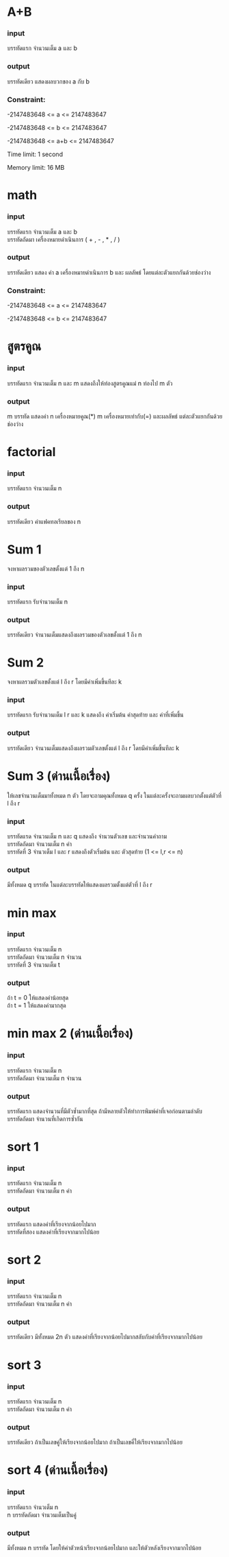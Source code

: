 
# A+B
### input 
บรรทัดแรก จำนวนเต็ม a และ b
### output
บรรทัดเดียว แสดงผลบวกของ a กับ b

### Constraint:
-2147483648 <= a <= 2147483647

 -2147483648 <= b <= 2147483647

 -2147483648 <= a+b <= 2147483647 


 
Time limit: 1 second

Memory limit: 16 MB

# math
### input
บรรทัดแรก จำนวนเต็ม a และ b \
บรรทัดถัดมา เครื่องหมายดำเนินการ ( + , - , * , / )
### output
บรรทัดเดียว แสดง ค่า a เครื่องหมายดำเนินการ b และ ผลลัพธ์ โดยแต่ละตัวแยกกันด้วยช่องว่าง
### Constraint:
-2147483648 <= a <= 2147483647

 -2147483648 <= b <= 2147483647


# สูตรคูณ 
### input
บรรทัดแรก จำนวนเต็ม n และ m แสดงถึงให้ท่องสูตรคูณแม่ n ท่องไป m ตัว
### output
m บรรทัด แสดงค่า n เครื่องหมายคูณ(*) m เครื่องหมายเท่ากับ(=) และผลลัพธ์ แต่ละตัวแยกกันด้วยช่องว่าง


# factorial
### input
บรรทัดแรก จำนวนเต็ม n
### output
บรรทัดเดียว ค่าแฟคทอเรียลของ n


# Sum 1
จงหาผลรวมของตัวเลขตั้งแต่ 1 ถึง n
### input
บรรทัดแรก  รับจำนวนเต็ม n
### output
บรรทัดเดียว  จำนวนเต็มแสดงถึงผลรวมของตัวเลขตั้งแต่ 1 ถึง n


# Sum 2
จงหาผลรวมตัวเลขตั้งแต่ l ถึง r โดยมีค่าเพิ่มขึ้นทีละ k
### input
บรรทัดแรก  รับจำนวนเต็ม l r และ k แสดงถึง ค่าเริ่มต้น ค่าสุดท้าย และ ค่าที่เพิ่มขึ้น
### output
บรรทัดเดียว  จำนวนเต็มแสดงถึงผลรวมตัวเลขตั้งแต่ l ถึง r โดยมีค่าเพิ่มขึ้นทีละ k


# Sum 3 (ด่านเนื้อเรื่อง)
ให้เลขจำนวนเต็มมาทั้งหมด n ตัว โดยจะถามคุณทั้งหมด q ครั้ง ในแต่ละครั้งจะถามผลบวกตั้งแต่ตัวที่ l ถึง r 
### input
บรรทัดแรด จำนวนเต็ม n และ q แสดงถึง จำนวนตัวเลข และจำนวนคำถาม \
บรรทัดถัดมา จำนวนเต็ม n ค่า \
บรรทัดที่ 3 จำนวเต็ม l และ r แสดงถึงตัวเริ่มต้น และ ตัวสุดท้าย (1 <= l,r <= n)
### output
มีทั้งหมด q บรรทัด ในแต่ละบรรทัดให้แสดงผลรวมตั้งแต่ตัวที่ l ถึง r


# min max
### input
บรรทัดแรก จำนวนเต็ม n \
บรรทัดถัดมา จำนวนเต็ม n จำนวน \
บรรทัดที่ 3 จำนวนเต็ม t 
### output
ถ้า t = 0 ให้แสดงค่าน้อยสุด \
ถ้า t = 1 ให้แสดงค่ามากสุด


# min max 2 (ด่านเนื้อเรื่อง) 
### input
บรรทัดแรก จำนวนเต็ม n \
บรรทัดถัดมา จำนวนเต็ม n จำนวน
### output
บรรทัดแรก แสดงจำนวนที่มีตัวซํ้ามากที่สุด ถ้ามีหลายตัวให้ทำการพิมพ์ค่าที่เจอก่อนตามลำดับ \
บรรทัดถัดมา จำนวนที่เกิดการซํ้ากัน


# sort 1
### input
บรรทัดแรก จำนวนเต็ม n \
บรรทัดถัดมา จำนวนเต็ม n ค่า
### output
บรรทัดแรก แสดงค่าที่เรียงจากน้อยไปมาก \
บรรทัดที่สอง แสดงค่าที่เรียงจากมากไปน้อย


# sort 2
### input
บรรทัดแรก จำนวนเต็ม n \
บรรทัดถัดมา จำนวนเต็ม n ค่า
### output
บรรทัดเดียว มีทั้งหมด 2n ตัว แสดงค่าที่เรียงจากน้อยไปมากสลับกับค่าที่เรียงจากมากไปน้อย


# sort 3
### input
บรรทัดแรก จำนวนเต็ม n \
บรรทัดถัดมา จำนวนเต็ม n ค่า
### output
บรรทัดเดียว ถ้าเป็นเลขคู่ให้เรียงจากน้อยไปมาก ถ้าเป็นเลขคี่ให้เรียงจากมากไปน้อย


# sort 4 (ด่านเนื้อเรื่อง)
### input
บรรทัดแรก จำนวเต็ม n \
n บรรทัดถัดมา จำนวนเต็มเป็นคู่
### output
มีทั้งหมด n บรรทัด โดยให้ค่าตัวหน้าเรียงจากน้อยไปมาก และให้ตัวหลังเรียงจากมากไปน้อย
























